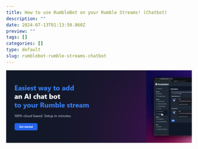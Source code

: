 ```yaml
---
title: How to use RumbleBot on your Rumble Streams! (Chatbot)
description: ""
date: 2024-07-13T01:13:50.860Z
preview: ""
tags: []
categories: []
type: default
slug: rumblebot-rumble-streams-chatbot
---
```


![RumbleBot](<RumbleBot thumbnail.png>)